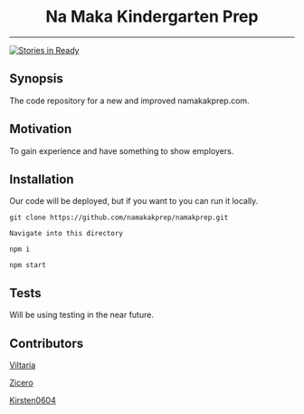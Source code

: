 <h1 align="center">Na Maka Kindergarten Prep</h1>

***

[![Stories in Ready](https://badge.waffle.io/namakakprep/namakprep.png?label=ready&title=Ready)](http://waffle.io/namakakprep/namakprep)

## Synopsis

The code repository for a new and improved namakakprep.com.

## Motivation

To gain experience and have something to show employers.

## Installation

Our code will be deployed, but if you want to you can run it locally.

```
git clone https://github.com/namakakprep/namakprep.git

Navigate into this directory

npm i

npm start
```

## Tests

Will be using testing in the near future.

## Contributors

[Viltaria](https://github.com/Viltaria)

[Zicero](https://github.com/Zicero)

[Kirsten0604](https://github.com/Kirsten0604)
